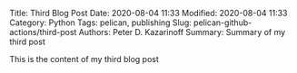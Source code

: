 Title: Third Blog Post
Date: 2020-08-04 11:33
Modified: 2020-08-04 11:33
Category: Python
Tags: pelican, publishing
Slug: pelican-github-actions/third-post
Authors: Peter D. Kazarinoff
Summary: Summary of my third post

This is the content of my third blog post
